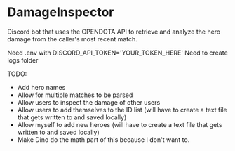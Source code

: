 # DamageInspector
Discord bot that uses the OPENDOTA API to retrieve and analyze the hero damage from the caller's most recent match.

Need .env with DISCORD_API_TOKEN='YOUR_TOKEN_HERE'
Need to create logs folder

TODO:
  * Add hero names
  * Allow for multiple matches to be parsed
  * Allow users to inspect the damage of other users
  * Allow users to add themselves to the ID list (will have to create a text file that gets written to and saved locally)
  * Allow myself to add new heroes (will have to create a text file that gets written to and saved locally)
  * Make Dino do the math part of this because I don't want to.